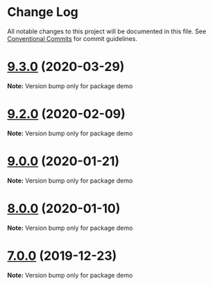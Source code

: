 # Change Log

All notable changes to this project will be documented in this file.
See [Conventional Commits](https://conventionalcommits.org) for commit guidelines.

# [9.3.0](https://github.com/waitingsong/npm-mono-base/compare/v9.2.0...v9.3.0) (2020-03-29)

**Note:** Version bump only for package demo





# [9.2.0](https://github.com/waitingsong/npm-mono-base/compare/v9.1.0...v9.2.0) (2020-02-09)

**Note:** Version bump only for package demo





# [9.0.0](https://github.com/waitingsong/npm-mono-base/compare/v8.0.0...v9.0.0) (2020-01-21)

**Note:** Version bump only for package demo





# [8.0.0](https://github.com/waitingsong/npm-mono-base/compare/v7.1.0...v8.0.0) (2020-01-10)

**Note:** Version bump only for package demo





# [7.0.0](https://github.com/waitingsong/npm-mono-base/compare/v6.2.0...v7.0.0) (2019-12-23)

**Note:** Version bump only for package demo
